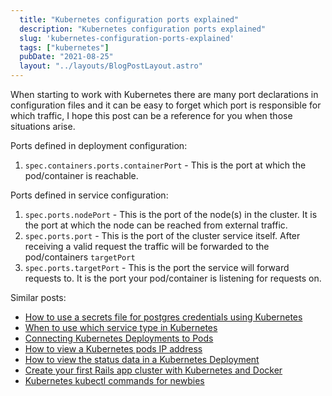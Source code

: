 ```yaml
---
  title: "Kubernetes configuration ports explained"
  description: "Kubernetes configuration ports explained"
  slug: 'kubernetes-configuration-ports-explained'
  tags: ["kubernetes"]
  pubDate: "2021-08-25"
  layout: "../layouts/BlogPostLayout.astro"
---
```


When starting to work with Kubernetes there are many port declarations in configuration files and it can be easy to forget which port is responsible for which traffic, I hope this post can be a reference for you when those situations arise.

Ports defined in deployment configuration:
1) `spec.containers.ports.containerPort` - This is the port at which the pod/container is reachable.

Ports defined in service configuration:
1) `spec.ports.nodePort` - This is the port of the node(s) in the cluster. It is the port at which the node can be reached from external traffic.
2) `spec.ports.port` - This is the port of the cluster service itself. After receiving a valid request the traffic will be forwarded to the pod/containers `targetPort`
3) `spec.ports.targetPort` - This is the port the service will forward requests to. It is the port your pod/container is listening for requests on.

Similar posts:
- [How to use a secrets file for postgres credentials using Kubernetes](https://www.devdecks.io/2021-how-to-use-a-secrets-file-for-postgres-credentials-kubernetes)
- [When to use which service type in Kubernetes](https://www.devdecks.io/2021-when-to-use-kubernetes-service-types-configip-loadbalancer-nodeport)
- [Connecting Kubernetes Deployments to Pods](https://www.devdecks.io/2021-connecting-pods-to-deployments-kubernetes)
- [How to view a Kubernetes pods IP address](https://www.devdecks.io/2021-how-to-view-kubernetes-pod-ip-address)
- [How to view the status data in a Kubernetes Deployment](https://www.devdecks.io/2021-how-to-view-the-status-data-of-a-kubernetes-deployment)
- [Create your first Rails app cluster with Kubernetes and Docker](https://www.devdecks.io/2021-create-your-first-kubernetes-rails-app-pt1)
- [Kubernetes kubectl commands for newbies](https://www.devdecks.io/2021-kubernetes-kubectl-commands-for-newbies)